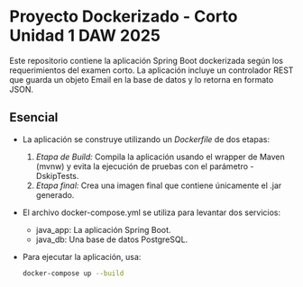 # Proyecto Dockerizado - Corto Unidad 1 DAW 2025

Este repositorio contiene la aplicación Spring Boot dockerizada según los requerimientos del examen corto. La aplicación incluye un controlador REST que guarda un objeto Email en la base de datos y lo retorna en formato JSON.

## Esencial

- La aplicación se construye utilizando un *Dockerfile* de dos etapas:  
  1. *Etapa de Build:* Compila la aplicación usando el wrapper de Maven (mvnw) y evita la ejecución de pruebas con el parámetro -DskipTests.
  2. *Etapa final:* Crea una imagen final que contiene únicamente el .jar generado.

- El archivo docker-compose.yml se utiliza para levantar dos servicios:  
  - java_app: La aplicación Spring Boot.  
  - java_db: Una base de datos PostgreSQL.

- Para ejecutar la aplicación, usa:
  ```bash
  docker-compose up --build
